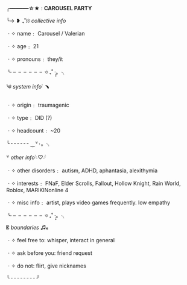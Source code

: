 ╭━━━━━━☆★ : **CAROUSEL PARTYㅤ**

╰→ ❥ ₊˚꒱꒱ *collective info*

ㆍ✧ name﹕ Carousel / Valerian

ㆍ✧ age﹕ 21

ㆍ✧ pronouns﹕ they/it


╰ ╴╴╴╴╴╴ও ₊˚ ·̩͙。╮

༄ *system info*˙ ﹅

ㆍ✧ origin﹕ traumagenic

ㆍ✧ type﹕ DID (?)

ㆍ✧ headcount﹕ ~20

╰ ╴╴╴╴╴╴⏝꒷۰。╮

꒷ *other info*𓆩♡𓆪

ㆍ✧ other disorders﹕ autism, ADHD, aphantasia, alexithymia

ㆍ✧ interests﹕ FNaF, Elder Scrolls, Fallout, Hollow Knight, Rain World, Roblox, MARIKINonline 4

ㆍ✧ misc info﹕ artist, plays video games frequently. low empathy

╰ ╴╴╴╴╴╴ও ₊˚ ·̩͙。╮

𝄡 *boundaries* ♫𝄪

ㆍ✧ feel free to: whisper, interact in general

ㆍ✧ ask before you: friend request

ㆍ✧ do not: flirt, give nicknames

╰ ╴╴╴╴╴╴╴╴╯
<!---
carouselchimera/carouselchimera is a ✨ special ✨ repository because its `README.md` (this file) appears on your GitHub profile.
You can click the Preview link to take a look at your changes.
--->
